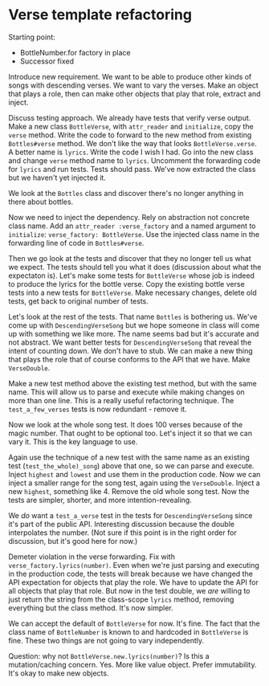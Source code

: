# Verse template refactoring

Starting point:
- BottleNumber.for factory in place
- Successor fixed

Introduce new requirement. We want to be able to produce other kinds of songs
with descending verses. We want to vary the verses. Make an object that plays a
role, then can make other objects that play that role, extract and inject.

Discuss testing approach. We already have tests that verify verse output. Make a
new class `BottleVerse`, with `attr_reader` and `initialize`, copy the `verse`
method. Write the code to forward to the new method from existing
`Bottles#verse` method. We don't like the way that looks `BottleVerse.verse`. A
better name is `lyrics`. Write the code I wish I had. Go into the new class and
change `verse` method name to `lyrics`. Uncomment the forwarding code for
`lyrics` and  run tests. Tests should pass. We've now extracted the class but we
haven't yet injected it.

We look at the `Bottles` class and discover there's no longer anything in there
about bottles.

Now we need to inject the dependency. Rely on abstraction not concrete class
name. Add an `attr_reader :verse_factory` and a named argument to `initialize`:
`verse_factory: BottleVerse`. Use the injected class name in the forwarding line
of code in `Bottles#verse`.

Then we go look at the tests and discover that they no longer tell us what we
expect. The tests should tell you what it does (discussion about what the
expectaton is). Let's make some tests for `BottleVerse` whose job is indeed to
produce the lyrics for the bottle verse. Copy the existing bottle verse tests
into a new tests for `BottleVerse`. Make necessary changes, delete old tests,
get back to original number of tests.

Let's look at the rest of the tests. That name `Bottles` is bothering us. We've
come up with `DescendingVerseSong` but we hope someone in class will come up
with something we like more. The name seems bad but it's accurate and not
abstract. We want better tests for `DescendingVerseSong` that reveal the intent
of counting down. We don't have to stub. We can make a new thing that plays the
role that of course conforms to the API that we have. Make `VerseDouble`.

Make a new test method above the existing test method, but with the same name.
This will allow us to parse and execute while making changes on more than one
line. This is a really useful refactoring technique. The `test_a_few_verses`
tests is now redundant - remove it.

Now we look at the whole song test. It does 100 verses because of the magic
number. That ought to be optional too. Let's inject it so that we can vary it.
This is the key language to use.

Again use the technique of a new test with the same name as an existing test
(`test_the_whole)_song`) above that one, so we can parse and execute. Inject
`highest` and `lowest` and use them in the production code. Now we can inject a
smaller range for the song test, again using the `VerseDouble`. Inject a new
`highest`, something like 4. Remove the old whole song test. Now the tests are
simpler, shorter, and more intention-revealing.

We *do* want a `test_a_verse` test in the tests for `DescendingVerseSong` since
it's part of the public API. Interesting discussion because the double
interpolates the number. (Not sure if this point is in the right order for
discussion, but it's good here for now.)

Demeter violation in the verse forwarding. Fix with
`verse_factory.lyrics(number)`. Even when we're just parsing and executing in
the production code, the tests will break because we have changed the API
expectation for objects that play the role. We have to update the API for all
objects that play that role. But now in the test double, we *are* willing to
just return the string from the class-scope `lyrics` method, removing everything
but the class method. It's now simpler.

We can accept the default of `BottleVerse` for now. It's fine. The fact that
the class name of `BottleNumber` is known to and hardcoded in `BottleVerse` is
fine. These two things are not going to vary independently.

Question: why not `BottleVerse.new.lyrics(number)`? Is this a mutation/caching
concern. Yes. More like value object. Prefer immutability. It's okay to make new
objects.



